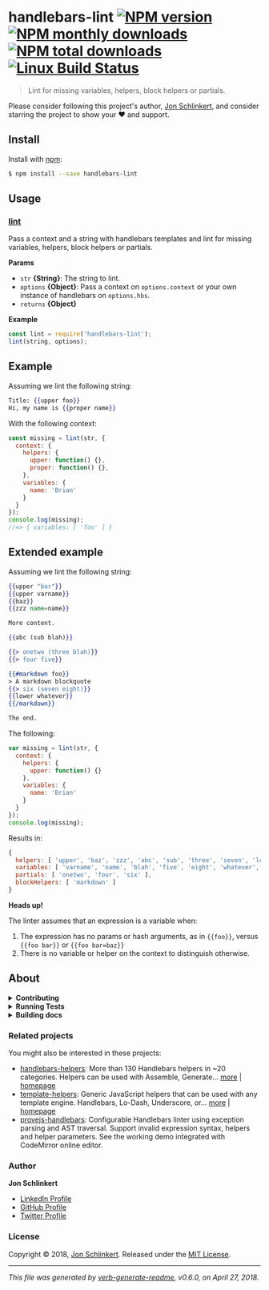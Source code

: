 # handlebars-lint [![NPM version](https://img.shields.io/npm/v/handlebars-lint.svg?style=flat)](https://www.npmjs.com/package/handlebars-lint) [![NPM monthly downloads](https://img.shields.io/npm/dm/handlebars-lint.svg?style=flat)](https://npmjs.org/package/handlebars-lint) [![NPM total downloads](https://img.shields.io/npm/dt/handlebars-lint.svg?style=flat)](https://npmjs.org/package/handlebars-lint) [![Linux Build Status](https://img.shields.io/travis/jonschlinkert/handlebars-lint.svg?style=flat&label=Travis)](https://travis-ci.org/jonschlinkert/handlebars-lint)

> Lint for missing variables, helpers, block helpers or partials.

Please consider following this project's author, [Jon Schlinkert](https://github.com/jonschlinkert), and consider starring the project to show your :heart: and support.

## Install

Install with [npm](https://www.npmjs.com/):

```sh
$ npm install --save handlebars-lint
```

## Usage

### [lint](index.js#L26)

Pass a context and a string with handlebars templates and lint for missing variables, helpers, block helpers or partials.

**Params**

* `str` **{String}**: The string to lint.
* `options` **{Object}**: Pass a context on `options.context` or your own instance of handlebars on `options.hbs`.
* `returns` **{Object}**

**Example**

```js
const lint = require('handlebars-lint');
lint(string, options);
```

## Example

Assuming we lint the following string:

```handlebars
Title: {{upper foo}}
Hi, my name is {{proper name}}
```

With the following context:

```js
const missing = lint(str, {
  context: {
    helpers: {
      upper: function() {},
      proper: function() {},
    },
    variables: {
      name: 'Brian'
    }
  }
});
console.log(missing);
//=> { variables: [ 'foo' ] }
```

## Extended example

Assuming we lint the following string:

```handlebars
{{upper "bar"}}
{{upper varname}}
{{baz}}
{{zzz name=name}}

More content.

{{abc (sub blah)}}

{{> onetwo (three blah)}}
{{> four five}}

{{#markdown foo}}
> A markdown blockquote
{{> six (seven eight)}}
{{lower whatever}}
{{/markdown}}

The end.
```

The following:

```js
var missing = lint(str, {
  context: {
    helpers: {
      upper: function() {}
    },
    variables: {
      name: 'Brian'
    }
  }
});
console.log(missing);
```

Results in:

```js
{ 
  helpers: [ 'upper', 'baz', 'zzz', 'abc', 'sub', 'three', 'seven', 'lower' ],
  variables: [ 'varname', 'name', 'blah', 'five', 'eight', 'whatever', 'foo' ],
  partials: [ 'onetwo', 'four', 'six' ],
  blockHelpers: [ 'markdown' ] 
}
```

**Heads up!**

The linter assumes that an expression is a variable when:

1. The expression has no params or hash arguments, as in `{{foo}}`, versus `{{foo bar}}` or `{{foo bar=baz}}`
2. There is no variable or helper on the context to distinguish otherwise.

## About

<details>
<summary><strong>Contributing</strong></summary>

Pull requests and stars are always welcome. For bugs and feature requests, [please create an issue](../../issues/new).

</details>

<details>
<summary><strong>Running Tests</strong></summary>

Running and reviewing unit tests is a great way to get familiarized with a library and its API. You can install dependencies and run tests with the following command:

```sh
$ npm install && npm test
```

</details>

<details>
<summary><strong>Building docs</strong></summary>

_(This project's readme.md is generated by [verb](https://github.com/verbose/verb-generate-readme), please don't edit the readme directly. Any changes to the readme must be made in the [.verb.md](.verb.md) readme template.)_

To generate the readme, run the following command:

```sh
$ npm install -g verbose/verb#dev verb-generate-readme && verb
```

</details>

### Related projects

You might also be interested in these projects:

* [handlebars-helpers](https://www.npmjs.com/package/handlebars-helpers): More than 130 Handlebars helpers in ~20 categories. Helpers can be used with Assemble, Generate… [more](https://github.com/helpers/handlebars-helpers) | [homepage](https://github.com/helpers/handlebars-helpers "More than 130 Handlebars helpers in ~20 categories. Helpers can be used with Assemble, Generate, Verb, Ghost, gulp-handlebars, grunt-handlebars, consolidate, or any node.js/Handlebars project.")
* [template-helpers](https://www.npmjs.com/package/template-helpers): Generic JavaScript helpers that can be used with any template engine. Handlebars, Lo-Dash, Underscore, or… [more](https://github.com/jonschlinkert/template-helpers) | [homepage](https://github.com/jonschlinkert/template-helpers "Generic JavaScript helpers that can be used with any template engine. Handlebars, Lo-Dash, Underscore, or any engine that supports helper functions.")
* [provejs-handlebars](https://github.com/provejs/provejs-handlebars): Configurable Handlebars linter using exception parsing and AST traversal. Support invalid expression syntax, helpers and helper parameters. See the working demo integrated with CodeMirror online editor.

### Author

**Jon Schlinkert**

* [LinkedIn Profile](https://linkedin.com/in/jonschlinkert)
* [GitHub Profile](https://github.com/jonschlinkert)
* [Twitter Profile](https://twitter.com/jonschlinkert)

### License

Copyright © 2018, [Jon Schlinkert](https://github.com/jonschlinkert).
Released under the [MIT License](LICENSE).

***

_This file was generated by [verb-generate-readme](https://github.com/verbose/verb-generate-readme), v0.6.0, on April 27, 2018._
